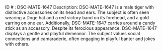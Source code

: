 ID # : DSC-MATE-1647
Description: DSC-MATE-1647 is a male tiger with distinctive accessories on its head and ears. The subject is often seen wearing a Doge hat and a red victory band on its forehead, and a gold earring on one ear. Additionally, DSC-MATE-1647 carries around a candy stick as an accessory. Despite its ferocious appearance, DSC-MATE-1647 displays a gentle and playful demeanor. The subject values social connections and camaraderie, often engaging in playful banter and jokes with others.